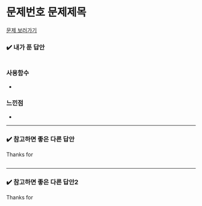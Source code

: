 # 문제번호 문제제목

[문제 보러가기]()

### :heavy_check_mark: 내가 푼 답안

```javascript

```

### 사용함수

-

### 느낀점

-

<hr/>

### :heavy_check_mark: 참고하면 좋은 다른 답안

Thanks for

```javascript

```

<hr/>

### :heavy_check_mark: 참고하면 좋은 다른 답안2

Thanks for

```javascript

```

<br/>
